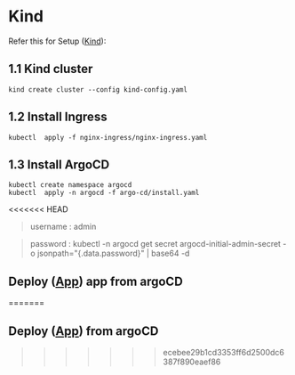 # Kind

Refer this for Setup ([Kind](https://kind.sigs.k8s.io/docs/user/quick-start/#installation)):

## 1.1 Kind cluster
```
kind create cluster --config kind-config.yaml
```

## 1.2 Install Ingress
```
kubectl  apply -f nginx-ingress/nginx-ingress.yaml
```

## 1.3 Install ArgoCD
```
kubectl create namespace argocd
kubectl  apply -n argocd -f argo-cd/install.yaml 
```
<<<<<<< HEAD
> username : admin

> password : kubectl -n argocd get secret argocd-initial-admin-secret -o jsonpath="{.data.password}" | base64 -d

##  Deploy ([App](./goApp)) app from argoCD
=======
##  Deploy ([App](./goApp)) from argoCD
>>>>>>> ecebee29b1cd3353ff6d2500dc6387f890eaef86

